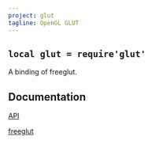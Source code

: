 ```yaml
---
project: glut
tagline: OpenGL GLUT
---
```


## `local glut = require'glut'`

A binding of freeglut.

## Documentation

[API](http://freeglut.sourceforge.net/docs/api.php)

[freeglut](http://freeglut.sourceforge.net/)

